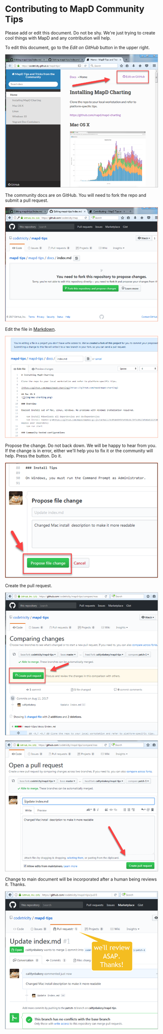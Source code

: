 # Contributing to MapD Community Tips
Please add or edit this document. Do not be shy. We're just trying to create cool things with MapD and any contribution will help.

To edit this document, go to the *Edit on GitHub* button in the upper right.

![](img/contrib/gh-edit.png)

The community docs are on GitHub. You will need to fork the repo and submit a pull request.

![](img/contrib/gh-fork.png)

Edit the file in [Markdown](http://commonmark.org/help/).

![](img/contrib/markdown.png)

Propose the change. Do not back down.
We will be happy to hear from you. If the change
is in error, either we'll help you to fix it or the 
community will help. Press the button. Do it.

![](img/contrib/propose-change.png)

Create the pull request.

![](img/contrib/pull-request.png)

![](img/contrib/pull-request2.png)

Change to main document will be incorporated after a human being reviews it. Thanks.

![](img/contrib/submitted.png)
